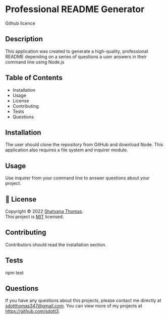 # Professional README Generator
Github licence

## Description
This application was created to generate a high-quality, professional README depending on a series of questions a user answers in their command line using Node.js

## Table of Contents
* Installation
* Usage
* License
* Contributing
* Tests
* Questions

## Installation
The user should clone the repository from GitHub and download Node. This application also requires a file system and inquirer module.

## Usage
Use inquirer from your command line to answer questions about your project.

## 📝 License
Copyright © 2022 [Shatyana Thomas](https://github.com/avneesh0612). <br />
This project is [MIT](https://github.com/sdott/next-progress-bar/blob/main/LICENSE) licensed.

## Contributing
Contributors should read the installation section.

## Tests
npm test

## Questions
If you have any questions about this projects, please contact me directly at sdotthomas347@gmail.com. You can view more of my projects at https://github.com/sdott3.
